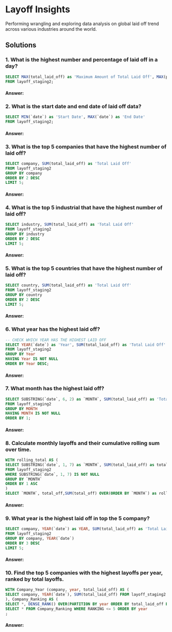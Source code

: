 # Layoff Insights
Performing wrangling and exploring data analysis on global laid off trend across various industries around the world.

## Solutions

### 1. What is the highest number and percentage of laid off in a day?
~~~~sql
SELECT MAX(total_laid_off) as 'Maximum Amount of Total Laid Off', MAX(percentage_laid_off) as 'Maximum Laid Off Percentage'
FROM layoff_staging2;
~~~~

#### Answer: 

### 2. What is the start date and end date of laid off data?
~~~~sql
SELECT MIN(`date`) as 'Start Date', MAX(`date`) as 'End Date'
FROM layoff_staging2;
~~~~

#### Answer: 

### 3. What is the top 5 companies that have the highest number of laid off?
~~~~sql
SELECT company, SUM(total_laid_off) as 'Total Laid Off'
FROM layoff_staging2
GROUP BY company
ORDER BY 2 DESC
LIMIT 5;
~~~~

#### Answer: 

### 4. What is the top 5 industrial that have the highest number of laid off?
~~~~sql
SELECT industry, SUM(total_laid_off) as 'Total Laid Off'
FROM layoff_staging2
GROUP BY industry
ORDER BY 2 DESC
LIMIT 5;
~~~~

#### Answer: 

### 5. What is the top 5 countries that have the highest number of laid off?
~~~~sql
SELECT country, SUM(total_laid_off) as 'Total Laid Off'
FROM layoff_staging2
GROUP BY country
ORDER BY 2 DESC
LIMIT 5;
~~~~

#### Answer: 

### 6. What year has the highest laid off?
~~~~sql
-- CHECK WHICH YEAR HAS THE HIGHEST LAID OFF
SELECT YEAR(`date`) as 'Year', SUM(total_laid_off) as 'Total Laid Off'
FROM layoff_staging2
GROUP BY Year
HAVING Year IS NOT NULL
ORDER BY Year DESC;
~~~~

#### Answer: 

### 7. What month has the highest laid off?
~~~~sql
SELECT SUBSTRING(`date`, 6, 2) as `MONTH`, SUM(total_laid_off) as 'Total Laid Off'
FROM layoff_staging2
GROUP BY MONTH
HAVING MONTH IS NOT NULL
ORDER BY 1;
~~~~

#### Answer: 

### 8. Calculate monthly layoffs and their cumulative rolling sum over time.
~~~~sql
WITH rolling_total AS (
SELECT SUBSTRING(`date`, 1, 7) as `MONTH`, SUM(total_laid_off) as total_off
FROM layoff_staging2
WHERE SUBSTRING(`date`, 1, 7) IS NOT NULL 
GROUP BY `MONTH` 
ORDER BY 1 ASC
)
SELECT `MONTH`, total_off,SUM(total_off) OVER(ORDER BY `MONTH`) as rolling_sum FROM rolling_total;
~~~~

#### Answer: 

### 9. What year is the highest laid off in top the 5 company?
~~~~sql
SELECT company, YEAR(`date`) as YEAR, SUM(total_laid_off) as 'Total Laid Off'
FROM layoff_staging2
GROUP BY company, YEAR(`date`)
ORDER BY 3 DESC
LIMIT 5;
~~~~

#### Answer: 

### 10. Find the top 5 companies with the highest layoffs per year, ranked by total layoffs.
~~~~sql
WITH Company_Year (company, year, total_laid_off) AS (
SELECT company, YEAR(`date`), SUM(total_laid_off) FROM layoff_staging2 GROUP BY company, YEAR(`date`) 
), Company_Ranking AS (
SELECT *, DENSE_RANK() OVER(PARTITION BY year ORDER BY total_laid_off DESC) AS RANKING FROM Company_Year WHERE year IS NOT NULL ORDER BY RANKING)
SELECT * FROM Company_Ranking WHERE RANKING <= 5 ORDER BY year
;
~~~~

#### Answer: 
